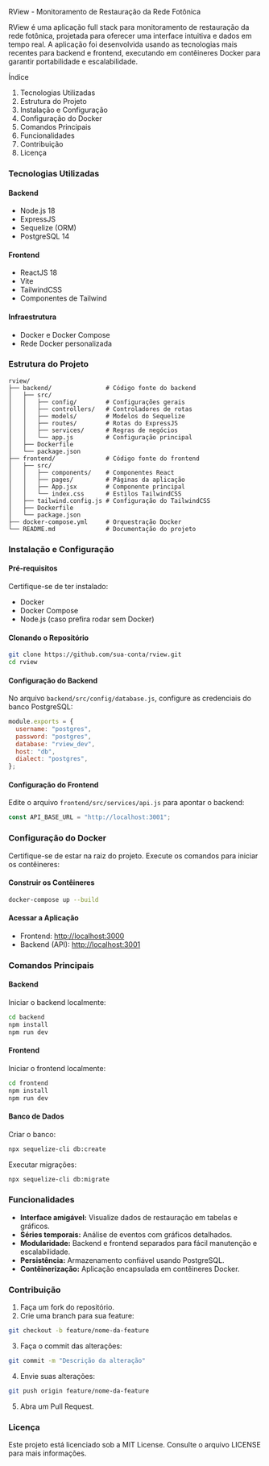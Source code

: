 RView - Monitoramento de Restauração da Rede Fotônica

RView é uma aplicação full stack para monitoramento de restauração da rede fotônica, projetada para oferecer uma interface intuitiva e dados em tempo real. A aplicação foi desenvolvida usando as tecnologias mais recentes para backend e frontend, executando em contêineres Docker para garantir portabilidade e escalabilidade.

Índice

1. Tecnologias Utilizadas
2. Estrutura do Projeto
3. Instalação e Configuração
4. Configuração do Docker
5. Comandos Principais
6. Funcionalidades
7. Contribuição
8. Licença

### Tecnologias Utilizadas

#### Backend

- Node.js 18
- ExpressJS
- Sequelize (ORM)
- PostgreSQL 14

#### Frontend

- ReactJS 18
- Vite
- TailwindCSS
- Componentes de Tailwind

#### Infraestrutura

- Docker e Docker Compose
- Rede Docker personalizada

### Estrutura do Projeto

```
rview/
├── backend/               # Código fonte do backend
│   ├── src/
│   │   ├── config/        # Configurações gerais
│   │   ├── controllers/   # Controladores de rotas
│   │   ├── models/        # Modelos do Sequelize
│   │   ├── routes/        # Rotas do ExpressJS
│   │   ├── services/      # Regras de negócios
│   │   └── app.js         # Configuração principal
│   ├── Dockerfile
│   └── package.json
├── frontend/              # Código fonte do frontend
│   ├── src/
│   │   ├── components/    # Componentes React
│   │   ├── pages/         # Páginas da aplicação
│   │   ├── App.jsx        # Componente principal
│   │   └── index.css      # Estilos TailwindCSS
│   ├── tailwind.config.js # Configuração do TailwindCSS
│   ├── Dockerfile
│   └── package.json
├── docker-compose.yml     # Orquestração Docker
└── README.md              # Documentação do projeto
```

### Instalação e Configuração

#### Pré-requisitos

Certifique-se de ter instalado:

- Docker
- Docker Compose
- Node.js (caso prefira rodar sem Docker)

#### Clonando o Repositório

```bash
git clone https://github.com/sua-conta/rview.git
cd rview
```

#### Configuração do Backend

No arquivo `backend/src/config/database.js`, configure as credenciais do banco PostgreSQL:

```javascript
module.exports = {
  username: "postgres",
  password: "postgres",
  database: "rview_dev",
  host: "db",
  dialect: "postgres",
};
```

#### Configuração do Frontend

Edite o arquivo `frontend/src/services/api.js` para apontar o backend:

```javascript
const API_BASE_URL = "http://localhost:3001";
```

### Configuração do Docker

Certifique-se de estar na raiz do projeto. Execute os comandos para iniciar os contêineres:

#### Construir os Contêineres

```bash
docker-compose up --build
```

#### Acessar a Aplicação

- Frontend: [http://localhost:3000](http://localhost:3000)
- Backend (API): [http://localhost:3001](http://localhost:3001)

### Comandos Principais

#### Backend

Iniciar o backend localmente:

```bash
cd backend
npm install
npm run dev
```

#### Frontend

Iniciar o frontend localmente:

```bash
cd frontend
npm install
npm run dev
```

#### Banco de Dados

Criar o banco:

```bash
npx sequelize-cli db:create
```

Executar migrações:

```bash
npx sequelize-cli db:migrate
```

### Funcionalidades

- **Interface amigável:** Visualize dados de restauração em tabelas e gráficos.
- **Séries temporais:** Análise de eventos com gráficos detalhados.
- **Modularidade:** Backend e frontend separados para fácil manutenção e escalabilidade.
- **Persistência:** Armazenamento confiável usando PostgreSQL.
- **Contêinerização:** Aplicação encapsulada em contêineres Docker.

### Contribuição

1. Faça um fork do repositório.
2. Crie uma branch para sua feature:

```bash
git checkout -b feature/nome-da-feature
```

3. Faça o commit das alterações:

```bash
git commit -m "Descrição da alteração"
```

4. Envie suas alterações:

```bash
git push origin feature/nome-da-feature
```

5. Abra um Pull Request.

### Licença

Este projeto está licenciado sob a MIT License. Consulte o arquivo LICENSE para mais informações.
